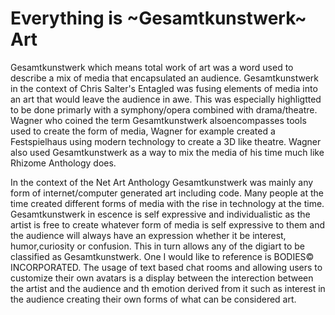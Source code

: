 # Everything is ~Gesamtkunstwerk~ Art

Gesamtkunstwerk which means total work of art was a word used to describe a mix of media that encapsulated an audience. Gesamtkunstwerk in the context of Chris Salter's Entagled was fusing elements of media into an art that would leave the audience in awe. This was especially highligtted to be done primarly with a symphony/opera combined with drama/theatre. Wagner who coined the term Gesamtkunstwerk alsoencompasses tools used to create the form of media, Wagner for example created a Festspielhaus using modern technology to create a 3D like theatre. Wagner also used Gesamtkunstwerk as a way to mix the media of his time much like Rhizome Anthology does.

In the context of the Net Art Anthology Gesamtkunstwerk was mainly any form of internet/computer generated art including code. Many people at the time created different forms of media with the rise in technology at the time. Gesamtkunstwerk in escence is self expressive and individualistic as the artist is free to create whatever form of media is self expressive to them and the audience will always have an expression whether it be interest, humor,curiosity or confusion. This in turn allows any of the digiart to be classified as Gesamtkunstwerk. One I would like to reference is BODIES© INCORPORATED. The usage of text based chat rooms and allowing users to customize their own avatars is a display between the interection between the artist and the audience and th emotion derived from it such as interest in the audience creating their own forms of what can be considered art.
